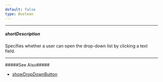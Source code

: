 ```yaml
---
default: false
type: Boolean
---
```

---
##### shortDescription
Specifies whether a user can open the drop-down list by clicking a text field.

---
#####See Also#####
- [showDropDownButton](/api-reference/10%20UI%20Widgets/dxDropDownEditor/1%20Configuration/showDropDownButton.md '{basewidgetpath}/Configuration/#showDropDownButton')